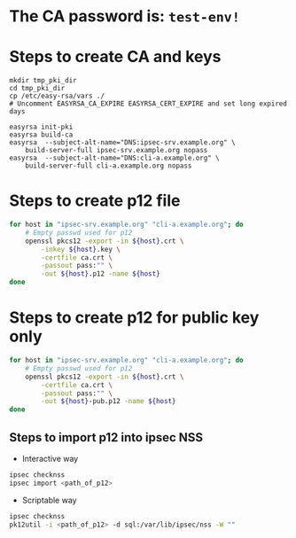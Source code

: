 # The CA password is: `test-env!`

# Steps to create CA and keys

```
mkdir tmp_pki_dir
cd tmp_pki_dir
cp /etc/easy-rsa/vars ./
# Uncomment EASYRSA_CA_EXPIRE EASYRSA_CERT_EXPIRE and set long expired days

easyrsa init-pki
easyrsa build-ca
easyrsa  --subject-alt-name="DNS:ipsec-srv.example.org" \
    build-server-full ipsec-srv.example.org nopass
easyrsa  --subject-alt-name="DNS:cli-a.example.org" \
    build-server-full cli-a.example.org nopass
```

# Steps to create p12 file

```bash
for host in "ipsec-srv.example.org" "cli-a.example.org"; do
    # Empty passwd used for p12
    openssl pkcs12 -export -in ${host}.crt \
        -inkey ${host}.key \
        -certfile ca.crt \
        -passout pass:"" \
        -out ${host}.p12 -name ${host}
done
```

# Steps to create p12 for public key only

```bash
for host in "ipsec-srv.example.org" "cli-a.example.org"; do
    # Empty passwd used for p12
    openssl pkcs12 -export -in ${host}.crt \
        -certfile ca.crt \
        -passout pass:"" \
        -out ${host}-pub.p12 -name ${host}
done
```

## Steps to import p12 into ipsec NSS

* Interactive way

```bash
ipsec checknss
ipsec import <path_of_p12>
```

* Scriptable way

```bash
ipsec checknss
pk12util -i <path_of_p12> -d sql:/var/lib/ipsec/nss -W ""
```
